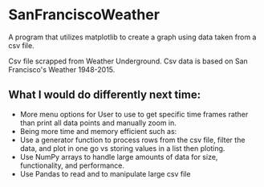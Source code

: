 # SanFranciscoWeather

A program that utilizes matplotlib to create a graph using data taken from a csv file.

Csv file scrapped from Weather Underground. Csv data is based on San Francisco's Weather 1948-2015.

## What I would do differently next time:
* More menu options for User to use to get specific time frames rather than print all data points and manually zoom in.
* Being more time and memory efficient such as:
* Use a generator function to process rows from the csv file, filter the data, and plot in one go vs storing values in a list then ploting.  
* Use NumPy arrays to handle large amounts of data for size, functionality, and performance. 
* Use Pandas to read and to manipulate large csv file
  

